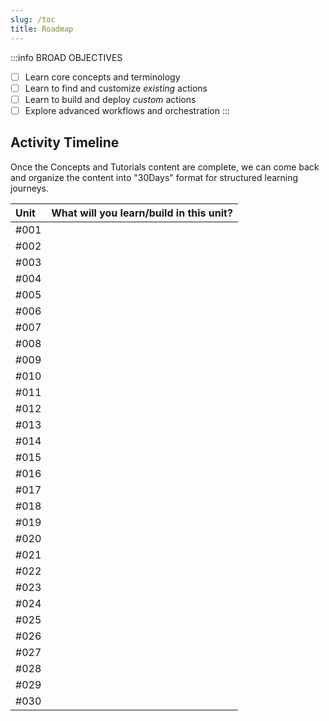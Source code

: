 ```yaml
---
slug: /toc
title: Roadmap
---
```


:::info BROAD OBJECTIVES
 - [ ] Learn core concepts and terminology
 - [ ] Learn to find and customize _existing_ actions
 - [ ] Learn to build and deploy _custom_ actions
 - [ ] Explore advanced workflows and orchestration
:::

## Activity Timeline

Once the Concepts and Tutorials content are complete, we can come back and organize the content into "30Days" format for structured learning journeys.

| Unit | What will you learn/build in this unit? |
|:---|:---|
| #001 | |
| #002 | |
| #003 | |
| #004 | |
| #005 | |
| #006 | |
| #007 | |
| #008 | |
| #009 | |
| #010 | |
| #011 | |
| #012 | |
| #013 | |
| #014 | |
| #015 | |
| #016 | |
| #017 | |
| #018 | |
| #019 | |
| #020 | |
| #021 | |
| #022 | |
| #023 | |
| #024 | |
| #025 | |
| #026 | |
| #027 | |
| #028 | |
| #029 | |
| #030 | |